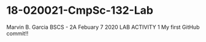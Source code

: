 # 18-020021-CmpSc-132-Lab
Marvin B. Garcia
BSCS - 2A
Febuary 7 2020
LAB ACTIVITY 1
My first GitHub commit!!
